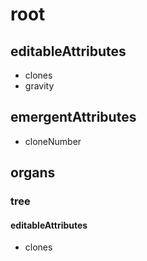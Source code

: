 # root
## editableAttributes
* clones
* gravity
## emergentAttributes
* cloneNumber

## organs
### tree
#### editableAttributes
* clones